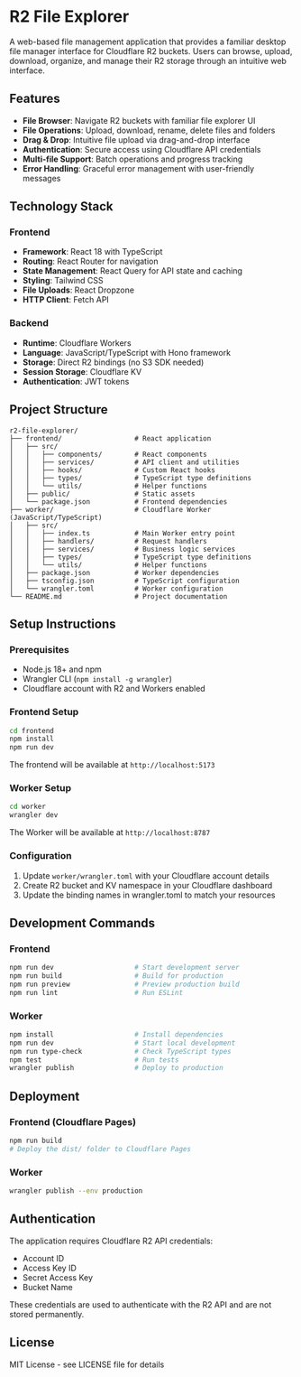 # R2 File Explorer

A web-based file management application that provides a familiar desktop file manager interface for Cloudflare R2 buckets. Users can browse, upload, download, organize, and manage their R2 storage through an intuitive web interface.

## Features

- **File Browser**: Navigate R2 buckets with familiar file explorer UI
- **File Operations**: Upload, download, rename, delete files and folders
- **Drag & Drop**: Intuitive file upload via drag-and-drop interface
- **Authentication**: Secure access using Cloudflare API credentials
- **Multi-file Support**: Batch operations and progress tracking
- **Error Handling**: Graceful error management with user-friendly messages

## Technology Stack

### Frontend
- **Framework**: React 18 with TypeScript
- **Routing**: React Router for navigation
- **State Management**: React Query for API state and caching
- **Styling**: Tailwind CSS
- **File Uploads**: React Dropzone
- **HTTP Client**: Fetch API

### Backend
- **Runtime**: Cloudflare Workers
- **Language**: JavaScript/TypeScript with Hono framework
- **Storage**: Direct R2 bindings (no S3 SDK needed)
- **Session Storage**: Cloudflare KV
- **Authentication**: JWT tokens

## Project Structure

```
r2-file-explorer/
├── frontend/                  # React application
│   ├── src/
│   │   ├── components/        # React components
│   │   ├── services/          # API client and utilities
│   │   ├── hooks/             # Custom React hooks
│   │   ├── types/             # TypeScript type definitions
│   │   └── utils/             # Helper functions
│   ├── public/                # Static assets
│   └── package.json           # Frontend dependencies
├── worker/                    # Cloudflare Worker (JavaScript/TypeScript)
│   ├── src/
│   │   ├── index.ts           # Main Worker entry point
│   │   ├── handlers/          # Request handlers
│   │   ├── services/          # Business logic services
│   │   ├── types/             # TypeScript type definitions
│   │   └── utils/             # Helper functions
│   ├── package.json           # Worker dependencies
│   ├── tsconfig.json          # TypeScript configuration
│   └── wrangler.toml          # Worker configuration
└── README.md                  # Project documentation
```

## Setup Instructions

### Prerequisites

- Node.js 18+ and npm
- Wrangler CLI (`npm install -g wrangler`)
- Cloudflare account with R2 and Workers enabled

### Frontend Setup

```bash
cd frontend
npm install
npm run dev
```

The frontend will be available at `http://localhost:5173`

### Worker Setup

```bash
cd worker
wrangler dev
```

The Worker will be available at `http://localhost:8787`

### Configuration

1. Update `worker/wrangler.toml` with your Cloudflare account details
2. Create R2 bucket and KV namespace in your Cloudflare dashboard
3. Update the binding names in wrangler.toml to match your resources

## Development Commands

### Frontend
```bash
npm run dev                    # Start development server
npm run build                  # Build for production
npm run preview                # Preview production build
npm run lint                   # Run ESLint
```

### Worker
```bash
npm install                    # Install dependencies
npm run dev                    # Start local development
npm run type-check             # Check TypeScript types
npm test                       # Run tests
wrangler publish               # Deploy to production
```

## Deployment

### Frontend (Cloudflare Pages)
```bash
npm run build
# Deploy the dist/ folder to Cloudflare Pages
```

### Worker
```bash
wrangler publish --env production
```

## Authentication

The application requires Cloudflare R2 API credentials:
- Account ID
- Access Key ID
- Secret Access Key
- Bucket Name

These credentials are used to authenticate with the R2 API and are not stored permanently.

## License

MIT License - see LICENSE file for details